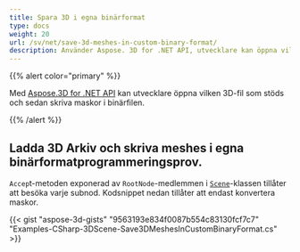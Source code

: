 ```yaml
---
title: Spara 3D i egna binärformat
type: docs
weight: 20
url: /sv/net/save-3d-meshes-in-custom-binary-format/
description: Använder Aspose. 3D for .NET API, utvecklare kan öppna vilken 3D-fil som stöds, och sedan skriva maskor i den anpassade binärfilen.
---
```

{{% alert color="primary" %}}

Med [Aspose.3D for .NET API](https://products.aspose.com/3d/net/) kan utvecklare öppna vilken 3D-fil som stöds och sedan skriva maskor i binärfilen.

{{% /alert %}}
##  **Ladda 3D Arkiv och skriva meshes i egna binärformatprogrammeringsprov.**
`Accep`t-metoden exponerad av `RootNode`-medlemmen i [`Scene`](https://reference.aspose.com/3d/net/aspose.threed/scene)-klassen tillåter att besöka varje subnod. Kodsnippet nedan tillåter att endast konvertera maskor.

{{< gist "aspose-3d-gists" "9563193e834f0087b554c83130fcf7c7" "Examples-CSharp-3DScene-Save3DMeshesInCustomBinaryFormat.cs" >}}
